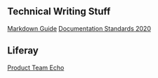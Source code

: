 ## Technical Writing Stuff
[Markdown Guide](https://www.markdownguide.org/basic-syntax)
[Documentation Standards 2020](https://docs.google.com/document/d/1RxAwUhr4-JKpIEp1nriOL4GRctwCH3GQ7Ng998s4EHU/edit)

## Liferay
[Product Team Echo](https://liferay.atlassian.net/wiki/spaces/ENGECHO/overview)